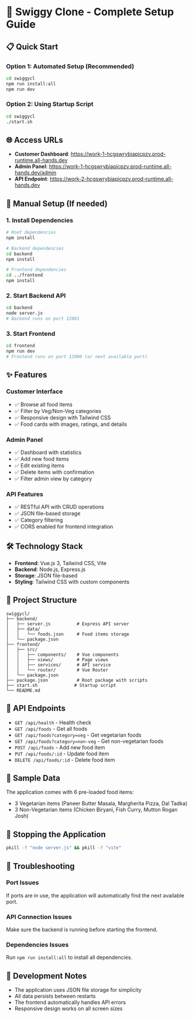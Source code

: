 # 🍕 Swiggy Clone - Complete Setup Guide

## 📋 Quick Start

### Option 1: Automated Setup (Recommended)
```bash
cd swiggycl
npm run install:all
npm run dev
```

### Option 2: Using Startup Script
```bash
cd swiggycl
./start.sh
```

## 🌐 Access URLs

- **Customer Dashboard**: https://work-1-hcgswrybiapicpzv.prod-runtime.all-hands.dev
- **Admin Panel**: https://work-1-hcgswrybiapicpzv.prod-runtime.all-hands.dev/admin
- **API Endpoint**: https://work-2-hcgswrybiapicpzv.prod-runtime.all-hands.dev

## 🔧 Manual Setup (If needed)

### 1. Install Dependencies
```bash
# Root dependencies
npm install

# Backend dependencies
cd backend
npm install

# Frontend dependencies
cd ../frontend
npm install
```

### 2. Start Backend API
```bash
cd backend
node server.js
# Backend runs on port 12001
```

### 3. Start Frontend
```bash
cd frontend
npm run dev
# Frontend runs on port 12000 (or next available port)
```

## ✨ Features

### Customer Interface
- ✅ Browse all food items
- ✅ Filter by Veg/Non-Veg categories
- ✅ Responsive design with Tailwind CSS
- ✅ Food cards with images, ratings, and details

### Admin Panel
- ✅ Dashboard with statistics
- ✅ Add new food items
- ✅ Edit existing items
- ✅ Delete items with confirmation
- ✅ Filter admin view by category

### API Features
- ✅ RESTful API with CRUD operations
- ✅ JSON file-based storage
- ✅ Category filtering
- ✅ CORS enabled for frontend integration

## 🛠 Technology Stack

- **Frontend**: Vue.js 3, Tailwind CSS, Vite
- **Backend**: Node.js, Express.js
- **Storage**: JSON file-based
- **Styling**: Tailwind CSS with custom components

## 📁 Project Structure

```
swiggycl/
├── backend/
│   ├── server.js          # Express API server
│   ├── data/
│   │   └── foods.json     # Food items storage
│   └── package.json
├── frontend/
│   ├── src/
│   │   ├── components/    # Vue components
│   │   ├── views/         # Page views
│   │   ├── services/      # API service
│   │   └── router/        # Vue Router
│   └── package.json
├── package.json           # Root package with scripts
├── start.sh              # Startup script
└── README.md
```

## 🔄 API Endpoints

- `GET /api/health` - Health check
- `GET /api/foods` - Get all foods
- `GET /api/foods?category=veg` - Get vegetarian foods
- `GET /api/foods?category=non-veg` - Get non-vegetarian foods
- `POST /api/foods` - Add new food item
- `PUT /api/foods/:id` - Update food item
- `DELETE /api/foods/:id` - Delete food item

## 🚀 Sample Data

The application comes with 6 pre-loaded food items:
- 3 Vegetarian items (Paneer Butter Masala, Margherita Pizza, Dal Tadka)
- 3 Non-Vegetarian items (Chicken Biryani, Fish Curry, Mutton Rogan Josh)

## 🛑 Stopping the Application

```bash
pkill -f "node server.js" && pkill -f "vite"
```

## 🐛 Troubleshooting

### Port Issues
If ports are in use, the application will automatically find the next available port.

### API Connection Issues
Make sure the backend is running before starting the frontend.

### Dependencies Issues
Run `npm run install:all` to install all dependencies.

## 📝 Development Notes

- The application uses JSON file storage for simplicity
- All data persists between restarts
- The frontend automatically handles API errors
- Responsive design works on all screen sizes